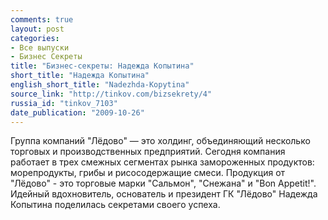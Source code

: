 ```yaml
---
comments: true
layout: post
categories:
- Все выпуски
- Бизнес Секреты
title: "Бизнес-секреты: Надежда Копытина"
short_title: "Надежда Копытина"
english_short_title: "Nadezhda-Kopytina"
source_link: "http://tinkov.com/bizsekrety/4"
russia_id: "tinkov_7103"
date_publication: "2009-10-26"
---
```

Группа компаний "Лёдово" — это холдинг, объединяющий несколько торговых и производственных предприятий. Сегодня компания работает в трех смежных сегментах рынка замороженных продуктов: морепродукты, грибы и рисосодержащие смеси. Продукция от "Лёдово" - это торговые марки "Сальмон", "Снежана" и "Bon Appetit!". Идейный вдохновитель, основатель и президент ГК "Лёдово" Надежда Копытина поделилась секретами своего успеха.

